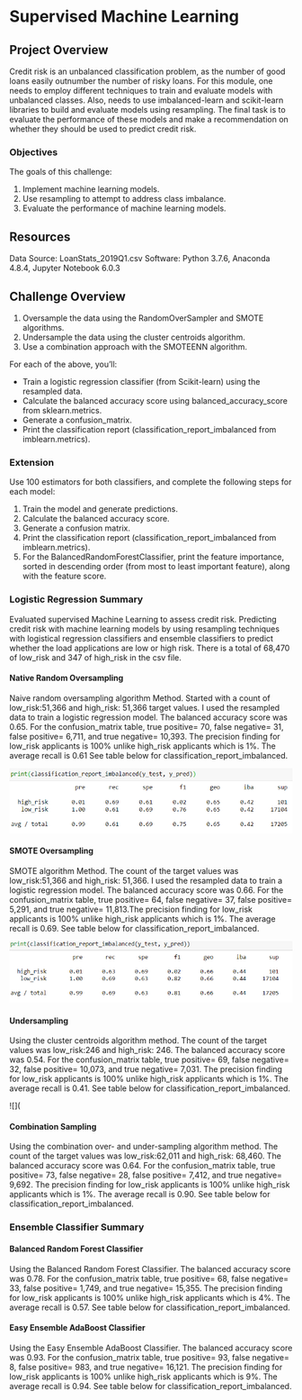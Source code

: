 # Supervised Machine Learning

## Project Overview

Credit risk is an unbalanced classification problem, as the number of good loans easily outnumber the number of risky loans.  For this module, one needs to employ different techniques to train and evaluate models with unbalanced classes. Also, needs to use imbalanced-learn and scikit-learn libraries to build and evaluate models using resampling. The final task is to evaluate the performance of these models and make a recommendation on whether they should be used to predict credit risk.

### Objectives

The goals of this challenge:

1. Implement machine learning models.
2. Use resampling to attempt to address class imbalance.
3. Evaluate the performance of machine learning models.

## Resources

Data Source: LoanStats_2019Q1.csv
Software: Python 3.7.6, Anaconda 4.8.4, Jupyter Notebook 6.0.3

## Challenge Overview

 1. Oversample the data using the RandomOverSampler and SMOTE algorithms.
 2. Undersample the data using the cluster centroids algorithm.
 3. Use a combination approach with the SMOTEENN algorithm.
 
For each of the above, you’ll:
  - Train a logistic regression classifier (from Scikit-learn) using the resampled data.
  - Calculate the balanced accuracy score using balanced_accuracy_score from sklearn.metrics.
  - Generate a confusion_matrix.
  - Print the classification report (classification_report_imbalanced from imblearn.metrics).

### Extension

Use 100 estimators for both classifiers, and complete the following steps for each model:

 1. Train the model and generate predictions.
 2. Calculate the balanced accuracy score.
 3. Generate a confusion matrix.
 4. Print the classification report (classification_report_imbalanced from imblearn.metrics).
 5. For the BalancedRandomForestClassifier, print the feature importance, sorted in descending order (from most to least important feature), along with the feature score.
 
### Logistic Regression Summary

Evaluated supervised Machine Learning to assess credit risk. Predicting credit risk with machine learning models by using resampling techniques with logistical regression classifiers and ensemble classifiers to predict whether the load applications are low or high risk.  There is a total of 68,470 of low_risk and 347 of high_risk in the csv file. 

#### Native Random Oversampling

Naive random oversampling algorithm Method. Started with a count of low_risk:51,366 and high_risk: 51,366 target values.  I used the resampled data to train a logistic regression model.  The balanced accuracy score was 0.65.  For the confusion_matrix table, true positive= 70, false negative= 31, false positive= 6,711, and true negative= 10,393. The precision finding for low_risk applicants is 100% unlike high_risk applicants which is 1%.   The average recall is 0.61 See table below for classification_report_imbalanced.  

![](images/native_oversampling.PNG)

#### SMOTE Oversampling

SMOTE algorithm Method.  The count of the target values was low_risk:51,366 and high_risk: 51,366.  I used the resampled data to train a logistic regression model.  The balanced accuracy score was 0.66.  For the confusion_matrix table, true positive= 64, false negative= 37, false positive= 5,291, and true negative= 11,813.The precision finding for low_risk applicants is 100% unlike high_risk applicants which is 1%.  The average recall is 0.69. See table below for classification_report_imbalanced.  

![](images/SMOTE_oversampling.PNG)

#### Undersampling

Using the cluster centroids algorithm method.  The count of the target values was low_risk:246 and high_risk: 246. The balanced accuracy score was 0.54.  For the confusion_matrix table, true positive= 69, false negative= 32, false positive= 10,073, and true negative= 7,031. The precision finding for low_risk applicants is 100% unlike high_risk applicants which is 1%. The average recall is 0.41. See table below for classification_report_imbalanced.  

![](

#### Combination Sampling

Using the combination over- and under-sampling algorithm  method.  The count of the target values was low_risk:62,011 and high_risk: 68,460. The balanced accuracy score was 0.64.  For the confusion_matrix table, true positive= 73, false negative= 28, false positive= 7,412, and true negative= 9,692. The precision finding for low_risk applicants is 100% unlike high_risk applicants which is 1%. The average recall is 0.90. See table below for classification_report_imbalanced.  

### Ensemble Classifier Summary

#### Balanced Random Forest Classifier

Using the Balanced Random Forest Classifier.  The balanced accuracy score was 0.78.  For the confusion_matrix table, true positive= 68, false negative= 33, false positive= 1,749, and true negative= 15,355. The precision finding for low_risk applicants is 100% unlike high_risk applicants which is 4%. The average recall is 0.57. See table below for classification_report_imbalanced.  

#### Easy Ensemble AdaBoost Classifier

Using the Easy Ensemble AdaBoost Classifier.  The balanced accuracy score was 0.93.  For the confusion_matrix table, true positive= 93, false negative= 8, false positive= 983, and true negative= 16,121. The precision finding for low_risk applicants is 100% unlike high_risk applicants which is 9%. The average recall is 0.94. See table below for classification_report_imbalanced.  
